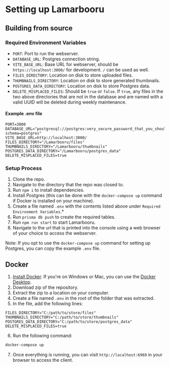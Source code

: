 # Setting up Lamarbooru

## Building from source

### Required Environment Variables

* `PORT`: Port to run the webserver.
* `DATABASE_URL`: Postgres connection string.
* `VITE_BASE_URL`: Base URL for webserver, should be `https://localhost:3000/` for development. `/` can be used as well.
* `FILES_DIRECTORY`: Location on disk to store uploaded files. 
* `THUMBNAILS_DIRECTORY`: Location on disk to store generated thumbnails.
* `POSTGRES_DATA_DIRECTORY`: Location on disk to store Postgres data.
* `DELETE_MISPLACED_FILES`: Should be `true` or `false`. If `true`, any files in the two above directories that are not in the database and are named with a valid UUID will be deleted during weekly maintenance.

#### Example .env file

```
PORT=3000
DATABASE_URL="postgresql://postgres:very_secure_password_that_you_should_probably_change@localhost:5432/postgres?schema=postgres"
VITE_BASE_URL=http://localhost:3000/
FILES_DIRECTORY="/Lamarbooru/files"
THUMBNAILS_DIRECTORY="/Lamarbooru/thumbnails"
POSTGRES_DATA_DIRECTORY="/Lamarbooru/postgres_data"
DELETE_MISPLACED_FILES=true
```

### Setup Process

1. Clone the repo.
2. Navigate to the directory that the repo was closed to.
3. Run `npm i` to install dependencies.
4. Install Postgres (this can be done with the `docker-compose up` command if Docker is installed on your machine).
5. Create a file named `.env` with the contents listed above under `Required Environment Variables`.*
6. Run `prisma db push` to create the required tables.
7. Run `npm run start` to start Lamarbooru.
8. Navigate to the url that is printed into the console using a web browser of your choice to access the webserver.

Note: If you opt to use the `docker-compose up` command for setting up Postgres, you can copy the example `.env` file.

## Docker

1. [Install Docker](https://www.docker.com/). If you're on Windows or Mac, you can use the [Docker Desktop](https://www.docker.com/products/docker-desktop/).
2. Download zip of the repository.
3. Extract the zip to a location on your computer.
4. Create a file named `.env` in the root of the folder that was extracted.
5. In the file, add the following lines:
```dotenv
FILES_DIRECTORY="C:/path/to/store/files"
THUMBNAILS_DIRECTORY="C:/path/to/store/thumbnails"
POSTGRES_DATA_DIRECTORY="C:/path/to/store/postgres_data"
DELETE_MISPLACED_FILES=true
```
6. Run the following command:
```bash
docker-compose up
```
7. Once everything is running, you can visit `http://localhost:6969` in your browser to access the client.
